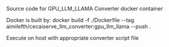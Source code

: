 Source code for GPU_LLM_LLAMA Converter docker container

Docker is built by:
docker build -f ./Dockerfile --tag aimilefth/cecaiserve_llm_converter:gpu_llm_llama --push .

Execute on host with appropriate converter script file